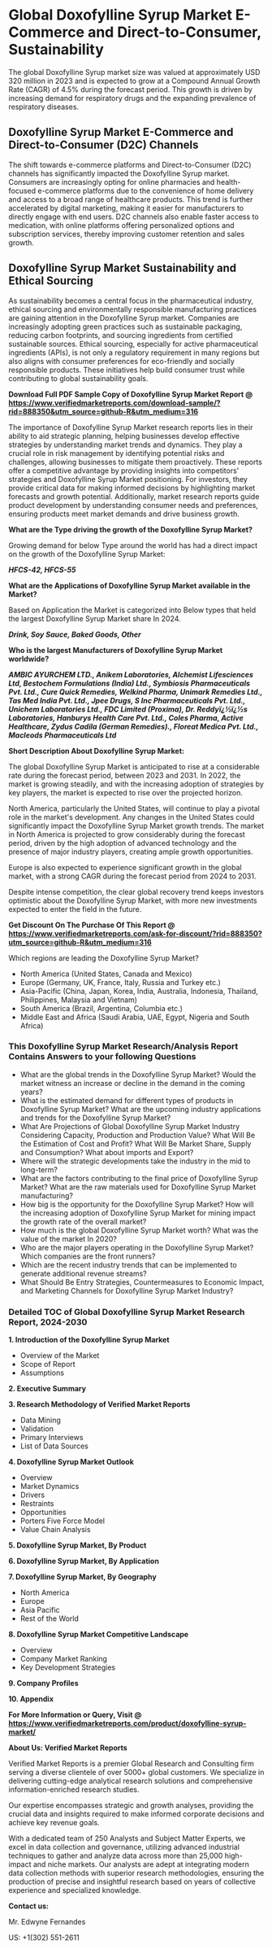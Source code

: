 <h1>Global Doxofylline Syrup Market E-Commerce and Direct-to-Consumer, Sustainability</h1><p class=""><p>The global Doxofylline Syrup market size was valued at approximately USD 320 million in 2023 and is expected to grow at a Compound Annual Growth Rate (CAGR) of 4.5% during the forecast period. This growth is driven by increasing demand for respiratory drugs and the expanding prevalence of respiratory diseases.</p><h2>Doxofylline Syrup Market E-Commerce and Direct-to-Consumer (D2C) Channels</h2><p>The shift towards e-commerce platforms and Direct-to-Consumer (D2C) channels has significantly impacted the Doxofylline Syrup market. Consumers are increasingly opting for online pharmacies and health-focused e-commerce platforms due to the convenience of home delivery and access to a broad range of healthcare products. This trend is further accelerated by digital marketing, making it easier for manufacturers to directly engage with end users. D2C channels also enable faster access to medication, with online platforms offering personalized options and subscription services, thereby improving customer retention and sales growth.</p><h2>Doxofylline Syrup Market Sustainability and Ethical Sourcing</h2><p>As sustainability becomes a central focus in the pharmaceutical industry, ethical sourcing and environmentally responsible manufacturing practices are gaining attention in the Doxofylline Syrup market. Companies are increasingly adopting green practices such as sustainable packaging, reducing carbon footprints, and sourcing ingredients from certified sustainable sources. Ethical sourcing, especially for active pharmaceutical ingredients (APIs), is not only a regulatory requirement in many regions but also aligns with consumer preferences for eco-friendly and socially responsible products. These initiatives help build consumer trust while contributing to global sustainability goals.</p></p><p class=""><strong>Download Full PDF Sample Copy of Doxofylline Syrup Market Report @ <a href="https://www.verifiedmarketreports.com/download-sample/?rid=888350&utm_source=github-R&utm_medium=316" target="_blank">https://www.verifiedmarketreports.com/download-sample/?rid=888350&utm_source=github-R&utm_medium=316</a></strong></p><p>The importance of&nbsp;Doxofylline Syrup Market research reports lies in their ability to aid strategic planning, helping businesses develop effective strategies by understanding market trends and dynamics. They play a crucial role in risk management by identifying potential risks and challenges, allowing businesses to mitigate them proactively. These reports offer a competitive advantage by providing insights into competitors' strategies and Doxofylline Syrup Market positioning. For investors, they provide critical data for making informed decisions by highlighting market forecasts and growth potential. Additionally, market research reports guide product development by understanding consumer needs and preferences, ensuring products meet market demands and drive business growth.</p><p><strong>What are the&nbsp;Type driving the growth of the Doxofylline Syrup Market?</strong></p><p id="" class="">Growing demand for below Type around the world has had a direct impact on the growth of the Doxofylline Syrup Market:</p><p class=""><em><strong>HFCS-42, HFCS-55</strong></em></p><p class=""><strong>What are the&nbsp;Applications&nbsp;of Doxofylline Syrup Market available in the Market?</strong></p><p id="" class="">Based on Application the Market is categorized into Below types that held the largest Doxofylline Syrup Market share In 2024.</p><p class=""><em><strong>Drink, Soy Sauce, Baked Goods, Other</strong></em></p><p class=""><strong>Who is the largest Manufacturers of Doxofylline Syrup Market worldwide?</strong></p><p><em><strong>AMBIC AYURCHEM LTD., Anikem Laboratories, Alchemist Lifesciences Ltd, Bestochem Formulations (India) Ltd., Symbiosis Pharmaceuticals Pvt. Ltd., Cure Quick Remedies, Welkind Pharma, Unimark Remedies Ltd., Tas Med India Pvt. Ltd., Jpee Drugs, S Inc Pharmaceuticals Pvt. Ltd., Unichem Laboratories Ltd., FDC Limited (Proxima), Dr. Reddyï¿½ï¿½s Laboratories, Hanburys Health Care Pvt. Ltd., Coles Pharma, Active Healthcare, Zydus Cadila (German Remedies)., Floreat Medica Pvt. Ltd., Macleods Pharmaceuticals Ltd</strong></em></p><p id="" class=""><strong>Short Description About Doxofylline Syrup Market:</strong></p><p>The global Doxofylline Syrup Market is anticipated to rise at a considerable rate during the forecast period, between 2023 and 2031. In 2022, the market is growing steadily, and with the increasing adoption of strategies by key players, the market is expected to rise over the projected horizon.</p><p>North America, particularly the United States, will continue to play a pivotal role in the market's development. Any changes in the United States could significantly impact the Doxofylline Syrup Market growth trends. The market in North America is projected to grow considerably during the forecast period, driven by the high adoption of advanced technology and the presence of major industry players, creating ample growth opportunities.</p><p>Europe is also expected to experience significant growth in the global market, with a strong CAGR during the forecast period from 2024 to 2031.</p><p>Despite intense competition, the clear global recovery trend keeps investors optimistic about the Doxofylline Syrup Market, with more new investments expected to enter the field in the future.</p><p id="" class=""><strong>Get Discount On The Purchase Of This Report @ <a href="https://www.verifiedmarketreports.com/ask-for-discount/?rid=888350?utm_source=github-R&utm_medium=316" target="_blank">https://www.verifiedmarketreports.com/ask-for-discount/?rid=888350?utm_source=github-R&utm_medium=316</a></strong></p><p class="">Which regions are leading the Doxofylline Syrup Market?</p><ul><li>North America (United States, Canada and Mexico)</li><li>Europe (Germany, UK, France, Italy, Russia and Turkey etc.)</li><li>Asia-Pacific (China, Japan, Korea, India, Australia, Indonesia, Thailand, Philippines, Malaysia and Vietnam)</li><li>South America (Brazil, Argentina, Columbia etc.)</li><li>Middle East and Africa (Saudi Arabia, UAE, Egypt, Nigeria and South Africa)</li></ul><h3 id="" class="">This Doxofylline Syrup Market Research/Analysis Report Contains Answers to your following Questions</h3><ul><li>What are the global trends in the Doxofylline Syrup Market? Would the market witness an increase or decline in the demand in the coming years?</li><li>What is the estimated demand for different types of products in Doxofylline Syrup Market? What are the upcoming industry applications and trends for the Doxofylline Syrup Market?</li><li>What Are Projections of Global Doxofylline Syrup Market Industry Considering Capacity, Production and Production Value? What Will Be the Estimation of Cost and Profit? What Will Be Market Share, Supply and Consumption? What about imports and Export?</li><li>Where will the strategic developments take the industry in the mid to long-term?</li><li>What are the factors contributing to the final price of Doxofylline Syrup Market? What are the raw materials used for Doxofylline Syrup Market manufacturing?</li><li>How big is the opportunity for the Doxofylline Syrup Market? How will the increasing adoption of Doxofylline Syrup Market for mining impact the growth rate of the overall market?</li><li>How much is the global Doxofylline Syrup Market worth? What was the value of the market In 2020?</li><li>Who are the major players operating in the Doxofylline Syrup Market? Which companies are the front runners?</li><li>Which are the recent industry trends that can be implemented to generate additional revenue streams?</li><li>What Should Be Entry Strategies, Countermeasures to Economic Impact, and Marketing Channels for Doxofylline Syrup Market Industry?</li></ul><h3 id="" class="">Detailed TOC of Global Doxofylline Syrup Market Research Report, 2024-2030</h3><p id="" class=""><strong>1. Introduction of the Doxofylline Syrup Market</strong></p><ul><li>Overview of the Market</li><li>Scope of Report</li><li>Assumptions</li></ul><p id="" class=""><strong>2. Executive Summary</strong></p><p id="" class=""><strong>3. Research Methodology of Verified Market Reports</strong></p><ul><li>Data Mining</li><li>Validation</li><li>Primary Interviews</li><li>List of Data Sources</li></ul><p id="" class=""><strong>4. Doxofylline Syrup Market Outlook</strong></p><ul><li>Overview</li><li>Market Dynamics</li><li>Drivers</li><li>Restraints</li><li>Opportunities</li><li>Porters Five Force Model</li><li>Value Chain Analysis</li></ul><p id="" class=""><strong>5. Doxofylline Syrup Market, By Product</strong></p><p id="" class=""><strong>6. Doxofylline Syrup Market, By Application</strong></p><p id="" class=""><strong>7. Doxofylline Syrup Market, By Geography</strong></p><ul><li>North America</li><li>Europe</li><li>Asia Pacific</li><li>Rest of the World</li></ul><p id="" class=""><strong>8. Doxofylline Syrup Market Competitive Landscape</strong></p><ul><li>Overview</li><li>Company Market Ranking</li><li>Key Development Strategies</li></ul><p id="" class=""><strong>9. Company Profiles</strong></p><p id="" class=""><strong>10. Appendix</strong></p><p id="" class=""><strong>For More Information or Query, Visit @ <a href="https://www.verifiedmarketreports.com/product/doxofylline-syrup-market/" target="_blank">https://www.verifiedmarketreports.com/product/doxofylline-syrup-market/</a></strong></p><p id="" class=""><strong>About Us: Verified Market Reports</strong></p><p id="" class="">Verified Market Reports is a premier Global Research and Consulting firm serving a diverse clientele of over 5000+ global customers. We specialize in delivering cutting-edge analytical research solutions and comprehensive information-enriched research studies.</p><p id="" class="">Our expertise encompasses strategic and growth analyses, providing the crucial data and insights required to make informed corporate decisions and achieve key revenue goals.</p><p id="" class="">With a dedicated team of 250 Analysts and Subject Matter Experts, we excel in data collection and governance, utilizing advanced industrial techniques to gather and analyze data across more than 25,000 high-impact and niche markets. Our analysts are adept at integrating modern data collection methods with superior research methodologies, ensuring the production of precise and insightful research based on years of collective experience and specialized knowledge.</p><p id="" class=""><strong>Contact us:</strong></p><p id="" class="">Mr. Edwyne Fernandes</p><p id="" class="">US: +1(302) 551-2611</p>